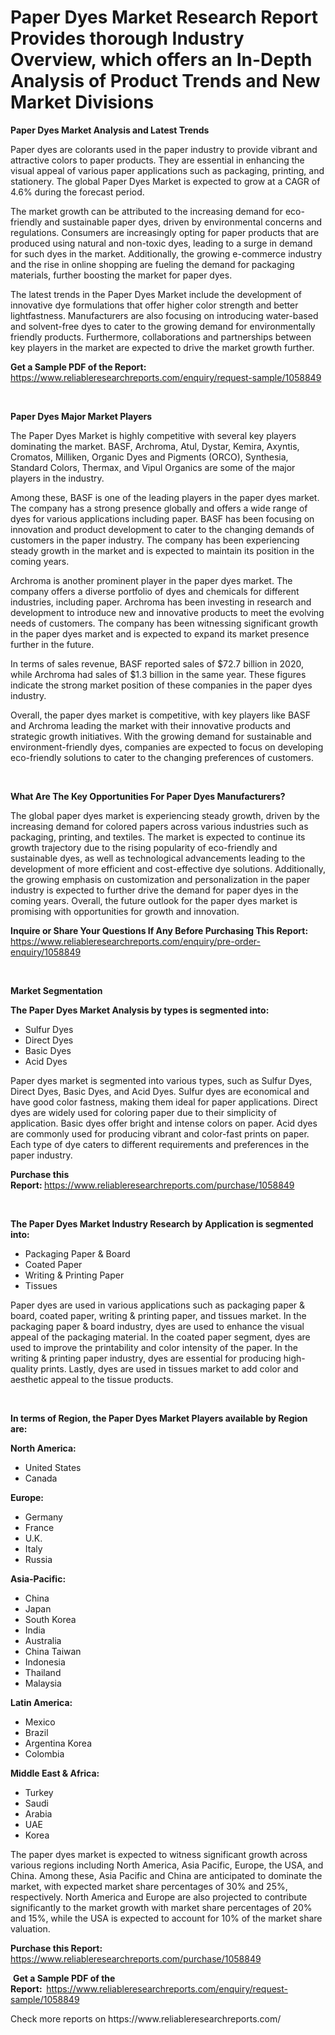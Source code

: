 <p><h1>Paper Dyes Market Research Report Provides thorough Industry Overview, which offers an In-Depth Analysis of Product Trends and New Market Divisions</h1></p><p><strong>Paper Dyes Market Analysis and Latest Trends</strong></p>
<p><p>Paper dyes are colorants used in the paper industry to provide vibrant and attractive colors to paper products. They are essential in enhancing the visual appeal of various paper applications such as packaging, printing, and stationery. The global Paper Dyes Market is expected to grow at a CAGR of 4.6% during the forecast period. </p><p>The market growth can be attributed to the increasing demand for eco-friendly and sustainable paper dyes, driven by environmental concerns and regulations. Consumers are increasingly opting for paper products that are produced using natural and non-toxic dyes, leading to a surge in demand for such dyes in the market. Additionally, the growing e-commerce industry and the rise in online shopping are fueling the demand for packaging materials, further boosting the market for paper dyes.</p><p>The latest trends in the Paper Dyes Market include the development of innovative dye formulations that offer higher color strength and better lightfastness. Manufacturers are also focusing on introducing water-based and solvent-free dyes to cater to the growing demand for environmentally friendly products. Furthermore, collaborations and partnerships between key players in the market are expected to drive the market growth further.</p></p>
<p><strong>Get a Sample PDF of the Report:&nbsp;</strong> <a href="https://www.reliableresearchreports.com/enquiry/request-sample/1058849">https://www.reliableresearchreports.com/enquiry/request-sample/1058849</a></p>
<p>&nbsp;</p>
<p><strong>Paper Dyes Major Market Players</strong></p>
<p><p>The Paper Dyes Market is highly competitive with several key players dominating the market. BASF, Archroma, Atul, Dystar, Kemira, Axyntis, Cromatos, Milliken, Organic Dyes and Pigments (ORCO), Synthesia, Standard Colors, Thermax, and Vipul Organics are some of the major players in the industry.</p><p>Among these, BASF is one of the leading players in the paper dyes market. The company has a strong presence globally and offers a wide range of dyes for various applications including paper. BASF has been focusing on innovation and product development to cater to the changing demands of customers in the paper industry. The company has been experiencing steady growth in the market and is expected to maintain its position in the coming years.</p><p>Archroma is another prominent player in the paper dyes market. The company offers a diverse portfolio of dyes and chemicals for different industries, including paper. Archroma has been investing in research and development to introduce new and innovative products to meet the evolving needs of customers. The company has been witnessing significant growth in the paper dyes market and is expected to expand its market presence further in the future.</p><p>In terms of sales revenue, BASF reported sales of $72.7 billion in 2020, while Archroma had sales of $1.3 billion in the same year. These figures indicate the strong market position of these companies in the paper dyes industry.</p><p>Overall, the paper dyes market is competitive, with key players like BASF and Archroma leading the market with their innovative products and strategic growth initiatives. With the growing demand for sustainable and environment-friendly dyes, companies are expected to focus on developing eco-friendly solutions to cater to the changing preferences of customers.</p></p>
<p>&nbsp;</p>
<p><strong>What Are The Key Opportunities For Paper Dyes Manufacturers?</strong></p>
<p><p>The global paper dyes market is experiencing steady growth, driven by the increasing demand for colored papers across various industries such as packaging, printing, and textiles. The market is expected to continue its growth trajectory due to the rising popularity of eco-friendly and sustainable dyes, as well as technological advancements leading to the development of more efficient and cost-effective dye solutions. Additionally, the growing emphasis on customization and personalization in the paper industry is expected to further drive the demand for paper dyes in the coming years. Overall, the future outlook for the paper dyes market is promising with opportunities for growth and innovation.</p></p>
<p><strong>Inquire or Share Your Questions If Any Before Purchasing This Report:</strong> <a href="https://www.reliableresearchreports.com/enquiry/pre-order-enquiry/1058849">https://www.reliableresearchreports.com/enquiry/pre-order-enquiry/1058849</a></p>
<p>&nbsp;</p>
<p><strong>Market Segmentation</strong></p>
<p><strong>The Paper Dyes Market Analysis by types is segmented into:</strong></p>
<p><ul><li>Sulfur Dyes</li><li>Direct Dyes</li><li>Basic Dyes</li><li>Acid Dyes</li></ul></p>
<p><p>Paper dyes market is segmented into various types, such as Sulfur Dyes, Direct Dyes, Basic Dyes, and Acid Dyes. Sulfur dyes are economical and have good color fastness, making them ideal for paper applications. Direct dyes are widely used for coloring paper due to their simplicity of application. Basic dyes offer bright and intense colors on paper. Acid dyes are commonly used for producing vibrant and color-fast prints on paper. Each type of dye caters to different requirements and preferences in the paper industry.</p></p>
<p><strong>Purchase this Report:&nbsp;</strong><a href="https://www.reliableresearchreports.com/purchase/1058849">https://www.reliableresearchreports.com/purchase/1058849</a></p>
<p>&nbsp;</p>
<p><strong>The Paper Dyes Market Industry Research by Application is segmented into:</strong></p>
<p><ul><li>Packaging Paper & Board</li><li>Coated Paper</li><li>Writing & Printing Paper</li><li>Tissues</li></ul></p>
<p><p>Paper dyes are used in various applications such as packaging paper & board, coated paper, writing & printing paper, and tissues market. In the packaging paper & board industry, dyes are used to enhance the visual appeal of the packaging material. In the coated paper segment, dyes are used to improve the printability and color intensity of the paper. In the writing & printing paper industry, dyes are essential for producing high-quality prints. Lastly, dyes are used in tissues market to add color and aesthetic appeal to the tissue products.</p></p>
<p>&nbsp;</p>
<p><strong>In terms of Region, the Paper Dyes Market Players available by Region are:</strong></p>
<p>
    <p> <strong> North America: </strong>
        <ul>
            <li>United States</li>
            <li>Canada</li>
        </ul>
        </p> 
    <p> <strong> Europe: </strong>
        <ul>
            <li>Germany</li>
            <li>France</li>
            <li>U.K.</li>
            <li>Italy</li>
            <li>Russia</li>
        </ul>
        </p> 
    <p> <strong> Asia-Pacific: </strong>
        <ul>
            <li>China</li>
            <li>Japan</li>
            <li>South Korea</li>
            <li>India</li>
            <li>Australia</li>
            <li>China Taiwan</li>
            <li>Indonesia</li>
            <li>Thailand</li>
            <li>Malaysia</li>
        </ul>
        </p> 
    <p> <strong> Latin America: </strong>
        <ul>
            <li>Mexico</li>
            <li>Brazil</li>
            <li>Argentina Korea</li>
            <li>Colombia</li>
        </ul>
        </p> 
    <p> <strong> Middle East & Africa: </strong>
        <ul>
            <li>Turkey</li>
            <li>Saudi</li>
            <li>Arabia</li>
            <li>UAE</li>
            <li>Korea</li>
        </ul>
    </p>
    </p>
<p><p>The paper dyes market is expected to witness significant growth across various regions including North America, Asia Pacific, Europe, the USA, and China. Among these, Asia Pacific and China are anticipated to dominate the market, with expected market share percentages of 30% and 25%, respectively. North America and Europe are also projected to contribute significantly to the market growth with market share percentages of 20% and 15%, while the USA is expected to account for 10% of the market share valuation.</p></p>
<p><strong>Purchase this Report: </strong><a href="https://www.reliableresearchreports.com/purchase/1058849">https://www.reliableresearchreports.com/purchase/1058849</a></p>
<p>&nbsp;<strong>Get a Sample PDF of the Report:&nbsp;&nbsp;</strong><a href="https://www.reliableresearchreports.com/enquiry/request-sample/1058849">https://www.reliableresearchreports.com/enquiry/request-sample/1058849</a></p>
<p><strong></strong></p>
<p>Check more reports on https://www.reliableresearchreports.com/</p>